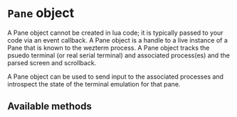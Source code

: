 # `Pane` object

A Pane object cannot be created in lua code; it is typically passed to your
code via an event callback.  A Pane object is a handle to a live instance of a
Pane that is known to the wezterm process.  A Pane object tracks the psuedo
terminal (or real serial terminal) and associated process(es) and the parsed
screen and scrollback.

A Pane object can be used to send input to the associated processes and
introspect the state of the terminal emulation for that pane.

## Available methods


